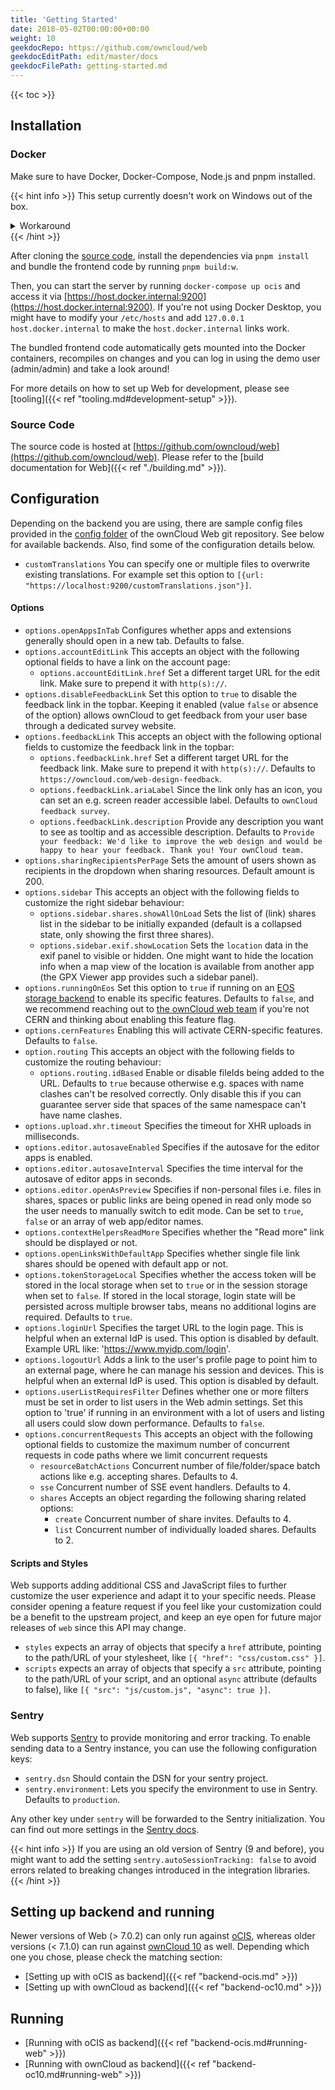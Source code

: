 ```yaml
---
title: 'Getting Started'
date: 2018-05-02T00:00:00+00:00
weight: 10
geekdocRepo: https://github.com/owncloud/web
geekdocEditPath: edit/master/docs
geekdocFilePath: getting-started.md
---
```


{{< toc >}}

## Installation

### Docker

Make sure to have Docker, Docker-Compose, Node.js and pnpm installed.

{{< hint info >}}
This setup currently doesn't work on Windows out of the box.

<details>
  <summary>Workaround</summary>
  One of our contributors has opened a PR to a dependency that prevents us from successfully bundling the frontend.
  Feel free to check out [his changes](https://github.com/egoist/rollup-plugin-postcss/pull/384) and build them locally if you absolutely want to work on Windows.
</details>
{{< /hint >}}

After cloning the [source code](https://github.com/owncloud/web), install the dependencies via `pnpm install` and bundle the frontend code by running `pnpm build:w`.

Then, you can start the server by running `docker-compose up ocis` and access it via [https://host.docker.internal:9200](https://host.docker.internal:9200). If you're not using Docker Desktop, you might have to modify your `/etc/hosts` and add `127.0.0.1 host.docker.internal` to make the `host.docker.internal` links work.

The bundled frontend code automatically gets mounted into the Docker containers, recompiles on changes and you can log in using the demo user (admin/admin) and take a look around!

For more details on how to set up Web for development, please see [tooling]({{< ref "tooling.md#development-setup" >}}).

### Source Code

The source code is hosted at [https://github.com/owncloud/web](https://github.com/owncloud/web).
Please refer to the [build documentation for Web]({{< ref "./building.md" >}}).

## Configuration

Depending on the backend you are using, there are sample config files provided in the [config folder](https://github.com/owncloud/web/tree/master/config) of the ownCloud Web git repository. See below for available backends. Also, find some of the configuration details below.

- `customTranslations` You can specify one or multiple files to overwrite existing translations. For example set this option to `[{url: "https://localhost:9200/customTranslations.json"}]`.

#### Options

- `options.openAppsInTab` Configures whether apps and extensions generally should open in a new tab. Defaults to false.
- `options.accountEditLink` This accepts an object with the following optional fields to have a link on the account page:
    - `options.accountEditLink.href` Set a different target URL for the edit link. Make sure to prepend it with `http(s)://`.
- `options.disableFeedbackLink` Set this option to `true` to disable the feedback link in the topbar. Keeping it enabled (value `false` or absence of the option)
  allows ownCloud to get feedback from your user base through a dedicated survey website.
- `options.feedbackLink` This accepts an object with the following optional fields to customize the feedback link in the topbar:
    - `options.feedbackLink.href` Set a different target URL for the feedback link. Make sure to prepend it with `http(s)://`. Defaults to `https://owncloud.com/web-design-feedback`.
    - `options.feedbackLink.ariaLabel` Since the link only has an icon, you can set an e.g. screen reader accessible label. Defaults to `ownCloud feedback survey`.
    - `options.feedbackLink.description` Provide any description you want to see as tooltip and as accessible description. Defaults to `Provide your feedback: We'd like to improve the web design and would be happy to hear your feedback. Thank you! Your ownCloud team.`
- `options.sharingRecipientsPerPage` Sets the amount of users shown as recipients in the dropdown when sharing resources. Default amount is 200.
- `options.sidebar` This accepts an object with the following fields to customize the right sidebar behaviour:
    - `options.sidebar.shares.showAllOnLoad` Sets the list of (link) shares list in the sidebar to be initially expanded (default is a collapsed state, only showing the first three shares).
    - `options.sidebar.exif.showLocation` Sets the `location` data in the exif panel to visible or hidden. One might want to hide the location info when a map view of the location is available from another app (the GPX Viewer app provides such a sidebar panel).  
- `options.runningOnEos` Set this option to `true` if running on an [EOS storage backend](https://eos-web.web.cern.ch/eos-web/) to enable its specific features. Defaults to `false`, and we recommend reaching out to [the ownCloud web team](https://talk.owncloud.com/channel/web) if you're not CERN and thinking about enabling this feature flag.
- `options.cernFeatures` Enabling this will activate CERN-specific features. Defaults to `false`.
- `option.routing` This accepts an object with the following fields to customize the routing behaviour:
    - `options.routing.idBased` Enable or disable fileIds being added to the URL. Defaults to `true` because otherwise e.g. spaces with name clashes can't be resolved correctly. Only disable this if you can guarantee server side that spaces of the same namespace can't have name clashes.
- `options.upload.xhr.timeout` Specifies the timeout for XHR uploads in milliseconds.
- `options.editor.autosaveEnabled` Specifies if the autosave for the editor apps is enabled.
- `options.editor.autosaveInterval` Specifies the time interval for the autosave of editor apps in seconds.
- `options.editor.openAsPreview` Specifies if non-personal files i.e. files in shares, spaces or public links are being opened in read only mode so the user needs to manually switch to edit mode. Can be set to `true`, `false` or an array of web app/editor names.
- `options.contextHelpersReadMore` Specifies whether the "Read more" link should be displayed or not.
- `options.openLinksWithDefaultApp` Specifies whether single file link shares should be opened with default app or not.
- `options.tokenStorageLocal` Specifies whether the access token will be stored in the local storage when set to `true` or in the session storage when set to `false`. If stored in the local storage, login state will be persisted across multiple browser tabs, means no additional logins are required. Defaults to `true`.
- `options.loginUrl` Specifies the target URL to the login page. This is helpful when an external IdP is used. This option is disabled by default. Example URL like: 'https://www.myidp.com/login'.
- `options.logoutUrl` Adds a link to the user's profile page to point him to an external page, where he can manage his session and devices. This is helpful when an external IdP is used. This option is disabled by default.
- `options.userListRequiresFilter` Defines whether one or more filters must be set in order to list users in the Web admin settings. Set this option to 'true' if running in an environment with a lot of users and listing all users could slow down performance. Defaults to `false`.
- `options.concurrentRequests` This accepts an object with the following optional fields to customize the maximum number of concurrent requests in code paths where we limit concurrent requests 
    - `resourceBatchActions` Concurrent number of file/folder/space batch actions like e.g. accepting shares. Defaults to 4.
    - `sse` Concurrent number of SSE event handlers. Defaults to 4.
    - `shares` Accepts an object regarding the following sharing related options:
        - `create` Concurrent number of share invites. Defaults to 4. 
        - `list` Concurrent number of individually loaded shares. Defaults to 2.

#### Scripts and Styles

Web supports adding additional CSS and JavaScript files to further customize the user experience and adapt it to your specific needs. Please consider opening a feature request if you feel like your customization could be a benefit to the upstream project, and keep an eye open for future major releases of `web` since this API may change.

- `styles` expects an array of objects that specify a `href` attribute, pointing to the path/URL of your stylesheet, like `[{ "href": "css/custom.css" }]`.
- `scripts` expects an array of objects that specify a `src` attribute, pointing to the path/URL of your script, and an optional `async` attribute (defaults to false), like `[{ "src": "js/custom.js", "async": true }]`.

### Sentry

Web supports [Sentry](https://sentry.io/welcome/) to provide monitoring and error tracking.
To enable sending data to a Sentry instance, you can use the following configuration keys:

- `sentry.dsn` Should contain the DSN for your sentry project.
- `sentry.environment`: Lets you specify the environment to use in Sentry. Defaults to `production`.

Any other key under `sentry` will be forwarded to the Sentry initialization. You can find out more
settings in the [Sentry docs](https://docs.sentry.io/platforms/javascript/configuration/).

{{< hint info >}}
If you are using an old version of Sentry (9 and before), you might want to add the setting `sentry.autoSessionTracking: false` to avoid errors related to breaking changes introduced in the
integration libraries.
{{< /hint >}}

## Setting up backend and running

Newer versions of Web (> 7.0.2) can only run against [oCIS](https://github.com/owncloud/ocis), whereas older versions (< 7.1.0) can run against [ownCloud 10](https://github.com/owncloud/core/) as well.
Depending which one you chose, please check the matching section:

- [Setting up with oCIS as backend]({{< ref "backend-ocis.md" >}})
- [Setting up with ownCloud as backend]({{< ref "backend-oc10.md" >}})

## Running

- [Running with oCIS as backend]({{< ref "backend-ocis.md#running-web" >}})
- [Running with ownCloud as backend]({{< ref "backend-oc10.md#running-web" >}})
